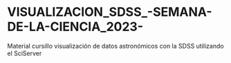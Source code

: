 # VISUALIZACION_SDSS_-SEMANA-DE-LA-CIENCIA_2023-
Material cursillo visualización de datos astronómicos con la SDSS utilizando el SciServer 
